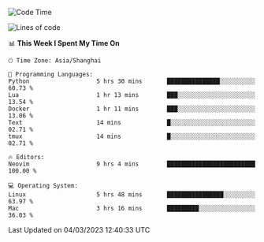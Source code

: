 <!--START_SECTION:waka-->
![Code Time](http://img.shields.io/badge/Code%20Time-1%2C182%20hrs%2034%20mins-blue)

![Lines of code](https://img.shields.io/badge/From%20Hello%20World%20I%27ve%20Written-64.8%20thousand%20lines%20of%20code-blue)

📊 **This Week I Spent My Time On** 

```text
🕑︎ Time Zone: Asia/Shanghai

💬 Programming Languages: 
Python                   5 hrs 30 mins       ███████████████░░░░░░░░░░   60.73 % 
Lua                      1 hr 13 mins        ███░░░░░░░░░░░░░░░░░░░░░░   13.54 % 
Docker                   1 hr 11 mins        ███░░░░░░░░░░░░░░░░░░░░░░   13.06 % 
Text                     14 mins             █░░░░░░░░░░░░░░░░░░░░░░░░   02.71 % 
tmux                     14 mins             █░░░░░░░░░░░░░░░░░░░░░░░░   02.71 % 

🔥 Editors: 
Neovim                   9 hrs 4 mins        █████████████████████████   100.00 % 

💻 Operating System: 
Linux                    5 hrs 48 mins       ████████████████░░░░░░░░░   63.97 % 
Mac                      3 hrs 16 mins       █████████░░░░░░░░░░░░░░░░   36.03 % 
```


 Last Updated on 04/03/2023 12:40:33 UTC
<!--END_SECTION:waka-->
